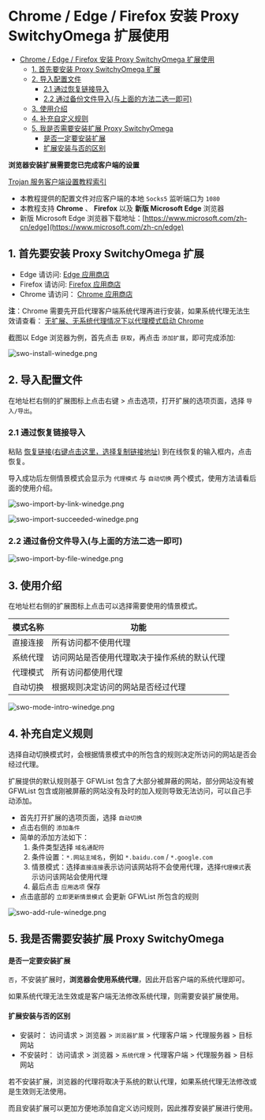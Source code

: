 # Chrome / Edge / Firefox 安装 Proxy SwitchyOmega 扩展使用

- [Chrome / Edge / Firefox 安装 Proxy SwitchyOmega 扩展使用](#chrome--edge--firefox-安装-proxy-switchyomega-扩展使用)
  - [1. 首先要安装 Proxy SwitchyOmega 扩展](#1-首先要安装-proxy-switchyomega-扩展)
  - [2. 导入配置文件](#2-导入配置文件)
    - [2.1 通过恢复链接导入](#21-通过恢复链接导入)
    - [2.2 通过备份文件导入(与上面的方法二选一即可)](#22-通过备份文件导入与上面的方法二选一即可)
  - [3. 使用介绍](#3-使用介绍)
  - [4. 补充自定义规则](#4-补充自定义规则)
  - [5. 我是否需要安装扩展 Proxy SwitchyOmega](#5-我是否需要安装扩展-proxy-switchyomega)
      - [是否一定要安装扩展](#是否一定要安装扩展)
      - [扩展安装与否的区别](#扩展安装与否的区别)

**浏览器安装扩展需要您已完成客户端的设置** 

[Trojan 服务客户端设置教程索引](/README.md)

- 本教程提供的配置文件对应客户端的本地 `Socks5` 监听端口为 `1080`
- 本教程支持 **Chrome** 、 **Firefox** 以及 **新版 Microsoft Edge** 浏览器
- 新版 Microsoft Edge 浏览器下载地址：[https://www.microsoft.com/zh-cn/edge](https://www.microsoft.com/zh-cn/edge)

## 1. 首先要安装 Proxy SwitchyOmega 扩展
- Edge 请访问: [Edge 应用商店](https://microsoftedge.microsoft.com/addons/detail/dijmmgblneagkcdganednabkbgjmceoe)
- Firefox 请访问: [Firefox 应用商店](https://addons.mozilla.org/en-US/firefox/addon/switchyomega/)
- Chrome 请访问： [Chrome 应用商店](https://chrome.google.com/webstore/detail/proxy-switchyomega/padekgcemlokbadohgkifijomclgjgif?hl=zh-CN)

**注**：Chrome 需要先开启代理客户端系统代理再进行安装，如果系统代理无法生效请查看： [无扩展、无系统代理情况下以代理模式启动 Chrome](/zh_CN/browser/chrome-start-without-system-proxy.md)

截图以 Edge 浏览器为例，首先点击 `获取`，再点击 `添加扩展`，即可完成添加:

![swo-install-winedge.png](/images/browser/swo-install-winedge.png)

## 2. 导入配置文件

在地址栏右侧的扩展图标上点击右键 > 点击选项，打开扩展的选项页面，选择 `导入/导出`。

### 2.1 通过恢复链接导入

粘贴 [恢复链接(右键点击这里，选择复制链接地址)](https://dl.trojan-cdn.com/trojan/history/OmegaOptions-1080.bak) 到在线恢复的输入框内，点击恢复。

导入成功后左侧情景模式会显示为 `代理模式` 与 `自动切换` 两个模式，使用方法请看后面的使用介绍。

![swo-import-by-link-winedge.png](/images/browser/swo-import-by-link-winedge.png)

![swo-import-succeeded-winedge.png](/images/browser/swo-import-succeeded-winedge.png)

### 2.2 通过备份文件导入(与上面的方法二选一即可)

![swo-import-by-file-winedge.png](/images/browser/swo-import-by-file-winedge.png)

## 3. 使用介绍

在地址栏右侧的扩展图标上点击可以选择需要使用的情景模式。

|模式名称|功能|
|:--:|--|
|直接连接|所有访问都不使用代理|
|系统代理|访问网站是否使用代理取决于操作系统的默认代理|
|代理模式|所有访问都使用代理|
|自动切换|根据规则决定访问的网站是否经过代理|

![swo-mode-intro-winedge.png](/images/browser/swo-mode-intro-winedge.png)

## 4. 补充自定义规则

选择自动切换模式时，会根据情景模式中的所包含的规则决定所访问的网站是否会经过代理。 

扩展提供的默认规则基于 GFWList 包含了大部分被屏蔽的网站，部分网站没有被 GFWList 包含或刚被屏蔽的网站没有及时的加入规则导致无法访问，可以自己手动添加。

- 首先打开扩展的选项页面，选择 `自动切换` 
- 点击右侧的 `添加条件`
- 简单的添加方法如下：
  1. 条件类型选择 `域名通配符`
  2. 条件设置：`*.网站主域名`，例如 `*.baidu.com` / `*.google.com`
  3. 情景模式：选择`直接连接`表示访问该网站将不会使用代理，选择`代理模式`表示访问该网站会使用代理
  4. 最后点击 `应用选项` 保存
- 点击底部的 `立即更新情景模式` 会更新 GFWList 所包含的规则

![swo-add-rule-winedge.png](/images/browser/swo-add-rule-winedge.png)

## 5. 我是否需要安装扩展 Proxy SwitchyOmega

#### 是否一定要安装扩展  
`否`，不安装扩展时，**浏览器会使用系统代理**，因此开启客户端的系统代理即可。

如果系统代理无法生效或是客户端无法修改系统代理，则需要安装扩展使用。

#### 扩展安装与否的区别  
- 安装时： 访问请求 > 浏览器 > `浏览器扩展` > 代理客户端 > 代理服务器 > 目标网站
- 不安装时： 访问请求 > 浏览器 > `系统代理` > 代理客户端 > 代理服务器 > 目标网站

若不安装扩展，浏览器的代理将取决于系统的默认代理，如果系统代理无法修改或是生效则无法使用。  

而且安装扩展可以更加方便地添加自定义访问规则，因此推荐安装扩展进行使用。